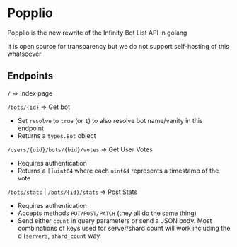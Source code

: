 # Popplio

Popplio is the new rewrite of the Infinity Bot List API in golang

It is open source for transparency but we do not support self-hosting of this whatsoever

## Endpoints

``/`` => Index page

``/bots/{id}`` => Get bot

- Set ``resolve`` to ``true`` (or ``1``) to also resolve bot name/vanity in this endpoint
- Returns a ``types.Bot`` object

``/users/{uid}/bots/{bid}/votes`` => Get User Votes

- Requires authentication
- Returns a ``[]uint64`` where each ``uint64`` represents a timestamp of the vote

``/bots/stats`` | ``/bots/{id}/stats`` => Post Stats

- Requires authentication
- Accepts methods ``PUT/POST/PATCH`` (they all do the same thing)
- Send either ``count`` in query parameters or send a JSON body. Most combinations of keys used for server/shard count will work including the d (``servers``, ``shard_count`` way
